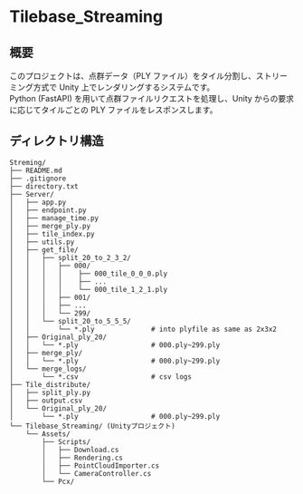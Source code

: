 # Tilebase_Streaming

## 概要

このプロジェクトは、点群データ（PLY ファイル）をタイル分割し、ストリーミング方式で Unity 上でレンダリングするシステムです。  
Python (FastAPI) を用いて点群ファイルリクエストを処理し、Unity からの要求に応じてタイルごとの PLY ファイルをレスポンスします。

## ディレクトリ構造

```
Streming/
├── README.md
├── .gitignore
├── directory.txt
├── Server/
│   ├── app.py
│   ├── endpoint.py
│   ├── manage_time.py
│   ├── merge_ply.py
│   ├── tile_index.py
│   ├── utils.py
│   ├── get_file/
│   │   ├── split_20_to_2_3_2/
│   │   │   ├── 000/
│   │   │   │    ├── 000_tile_0_0_0.ply
│   │   │   │    ├── ...
│   │   │   │    └── 000_tile_1_2_1.ply
│   │   │   ├── 001/
│   │   │   ├── ...
│   │   │   └── 299/
│   │   └── split_20_to_5_5_5/
│   │       └── *.ply              # into plyfile as same as 2x3x2
│   ├── Original_ply_20/
│   │   └── *.ply                  # 000.ply~299.ply
│   ├── merge_ply/
│   │   └── *.ply                  # 000.ply~299.ply
│   └── merge_logs/
│       └── *.csv                  # csv logs
├── Tile_distribute/
│   ├── split_ply.py
│   ├── output.csv
│   └── Original_ply_20/
│       └── *.ply                  # 000.ply~299.ply
└── Tilebase_Streaming/ (Unityプロジェクト)
    └── Assets/
        ├── Scripts/
        │   ├── Download.cs
        │   ├── Rendering.cs
        │   ├── PointCloudImporter.cs
        │   └── CameraController.cs
        └── Pcx/
```
